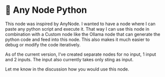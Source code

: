 # 🚀 Any Node Python

This node was inspired by AnyNode.
I wanted to have a node where I can paste any python script and execute it.
That way I can use this node in combination with a Custom node like the Ollama node that can generate the python code and feed into this node. This also makes it much easier to debug or modify the code iteratively.

As of the current version, I've created separate nodes for no input, 1 input and 2 inputs. The input also currently takes only sting as input.

Let me know in the discussion how you would use this node.